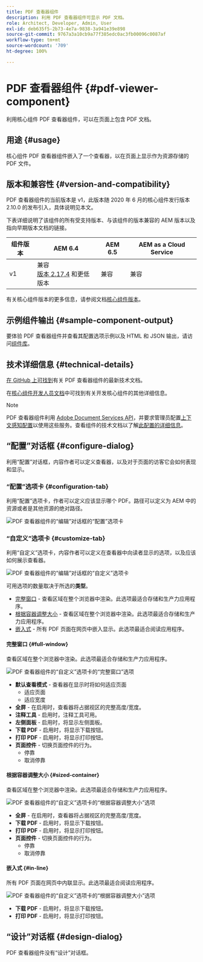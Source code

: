```yaml
---
title: PDF 查看器组件
description: 利用 PDF 查看器组件可显示 PDF 文档。
role: Architect, Developer, Admin, User
exl-id: deb635f5-2b73-4e7a-9838-3a941e39e898
source-git-commit: 9767a3a10cb9a77f385edc0ac3fb00096c0087af
workflow-type: tm+mt
source-wordcount: '709'
ht-degree: 100%

---
```


# PDF 查看器组件 {#pdf-viewer-component}

利用核心组件 PDF 查看器组件，可以在页面上包含 PDF 文档。

## 用途 {#usage}

核心组件 PDF 查看器组件嵌入了一个查看器，以在页面上显示作为资源存储的 PDF 文件。

## 版本和兼容性 {#version-and-compatibility}

PDF 查看器组件的当前版本是 v1，此版本随 2020 年 6 月的核心组件发行版本 2.10.0 的发布引入，具体说明见本文。

下表详细说明了该组件的所有受支持版本、与该组件的版本兼容的 AEM 版本以及指向早期版本文档的链接。

| 组件版本 | AEM 6.4 | AEM 6.5 | AEM as a Cloud Service |
|--- |--- |---|---|
| v1 | 兼容<br>[版本 2.17.4](/help/versions.md) 和更低版本 | 兼容 | 兼容 |

有关核心组件版本的更多信息，请参阅文档[核心组件版本](/help/versions.md)。

## 示例组件输出 {#sample-component-output}

要体验 PDF 查看器组件并查看其配置选项示例以及 HTML 和 JSON 输出，请访问[组件库](https://adobe.com/go/aem_cmp_library_pdfviewer_cn)。

## 技术详细信息 {#technical-details}

[在 GitHub 上可找到](https://adobe.com/go/aem_cmp_tech_pdfviewer_v1_cn)有关 PDF 查看器组件的最新技术文档。

在[核心组件开发人员文档](/help/developing/overview.md)中可找到有关开发核心组件的其他详细信息。

>[!NOTE]
>
>PDF 查看器组件利用 [Adobe Document Services API](https://www.adobe.io/apis/documentcloud/dcsdk.html)，并要求管理员配置[上下文感知配置](/help/developing/context-aware-configs.md)以使用这些服务。查看组件的技术文档以了解[此配置的详细信息](https://github.com/adobe/aem-core-wcm-components/tree/master/content/src/content/jcr_root/apps/core/wcm/components/pdfviewer/v1/pdfviewer#context-aware-config)。

## “配置”对话框 {#configure-dialog}

利用“配置”对话框，内容作者可以定义查看器，以及对于页面的访客它会如何表现和显示。

### “配置”选项卡 {#configuration-tab}

利用“配置”选项卡，作者可以定义应该显示哪个 PDF。路径可以定义为 AEM 中的资源或者是其他资源的绝对路径。

![PDF 查看器组件的“编辑”对话框的“配置”选项卡](/help/assets/pdf-viewer-edit-configuration.png)

### “自定义”选项卡 {#customize-tab}

利用“自定义”选项卡，内容作者可以定义在查看器中向读者显示的选项，以及应该如何展示查看器。

![PDF 查看器组件的“编辑”对话框的“自定义”选项卡](/help/assets/pdf-viewer-edit-customize.png)

可用选项的数量取决于所选的&#x200B;**类型**。

* [完整窗口](#full-window) - 查看区域在整个浏览器中渲染。此选项最适合存储和生产力应用程序。
* [根据容器调整大小](#sized-container) - 查看区域在整个浏览器中渲染。此选项最适合存储和生产力应用程序。
* [嵌入式](#in-line) - 所有 PDF 页面在网页中嵌入显示。此选项最适合阅读应用程序。

#### 完整窗口 {#full-window}

查看区域在整个浏览器中渲染。此选项最适合存储和生产力应用程序。

![PDF 查看器组件的“自定义”选项卡的“完整窗口”选项](/help/assets/pdf-viewer-edit-customize-full.png)

* **默认查看模式** - 查看器在显示时将如何适应页面
   * 适应页面
   * 适应宽度
* **全屏** - 在启用时，查看器将占据视区的完整高度/宽度。
* **注释工具** - 启用时，注释工具可用。
* **左侧面板** - 启用时，将显示左侧面板。
* **下载 PDF** - 启用时，将显示下载按钮。
* **打印 PDF** - 启用时，将显示打印按钮。
* **页面控件** - 切换页面控件的行为。
   * 停靠
   * 取消停靠

#### 根据容器调整大小 {#sized-container}

查看区域在整个浏览器中渲染。此选项最适合存储和生产力应用程序。

![PDF 查看器组件的“自定义”选项卡的“根据容器调整大小”选项](/help/assets/pdf-viewer-edit-customize-sized-container.png)

* **全屏** - 在启用时，查看器将占据视区的完整高度/宽度。
* **下载 PDF** - 启用时，将显示下载按钮。
* **打印 PDF** - 启用时，将显示打印按钮。
* **页面控件** - 切换页面控件的行为。
   * 停靠
   * 取消停靠

#### 嵌入式 {#in-line}

所有 PDF 页面在网页中内联显示。此选项最适合阅读应用程序。

![PDF 查看器组件的“自定义”选项卡的“根据容器调整大小”选项](/help/assets/pdf-viewer-edit-customize-inline.png)

* **下载 PDF** - 启用时，将显示下载按钮。
* **打印 PDF** - 启用时，将显示打印按钮。

## “设计”对话框 {#design-dialog}

PDF 查看器组件没有“设计”对话框。
